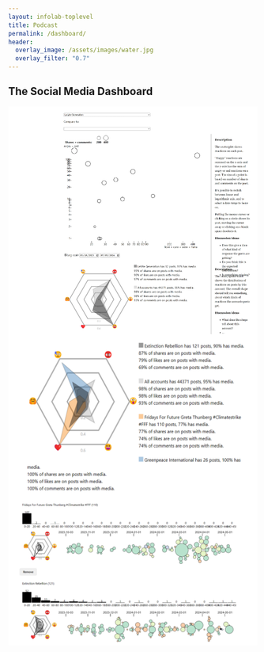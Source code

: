 ```yaml
---
layout: infolab-toplevel
title: Podcast
permalink: /dashboard/
header:
  overlay_image: /assets/images/water.jpg
  overlay_filter: "0.7"
---
```


## The Social Media Dashboard 


<img align="center" width="600" src="/assets/images/dashboard.png" />

<img align="center" width="600" src="/assets/images/dashboard2.png" />

<img align="center" width="600" src="/assets/images/dashboard3.png" />




